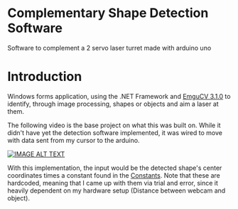 # Complementary Shape Detection Software
Software to complement a 2 servo laser turret made with arduino uno

# Introduction
Windows forms application, using the .NET Framework and [EmguCV 3.1.0](http://www.emgu.com/wiki/files/3.1.0/document/html/8dee1f02-8c8a-4e37-87f4-05e10c39f27d.htm) to identify, through image processing, shapes or objects and aim a laser at them.

The following video is the base project on what this was built on. While it didn't have yet the detection software implemented, it was wired to move with data sent from my cursor to the arduino. 

[![IMAGE ALT TEXT](https://i.ytimg.com/vi/fKnLFIDZh9g/hqdefault.jpg?sqp=-oaymwEZCNACELwBSFXyq4qpAwsIARUAAIhCGAFwAQ==&rs=AOn4CLAp_g3-Pcuo87AjTRqTvk9Ct0T6Qg)](https://www.youtube.com/watch?v=fKnLFIDZh9g")

With this implementation, the input would be the detected shape's center coordinates times a constant found in the [Constants](https://github.com/FranciscoZacarias/Complementary-Shape-Detection-Software/blob/master/form1/Constants.cs). Note that these are hardcoded, meaning that I came up with them via trial and error, since it heavily dependent on my hardware setup (Distance between webcam and object).
